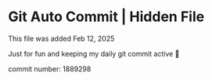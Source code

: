 # Git Auto Commit | Hidden File

This file was added Feb 12, 2025

Just for fun and keeping my daily git commit active 🤪

commit number: 1889298
